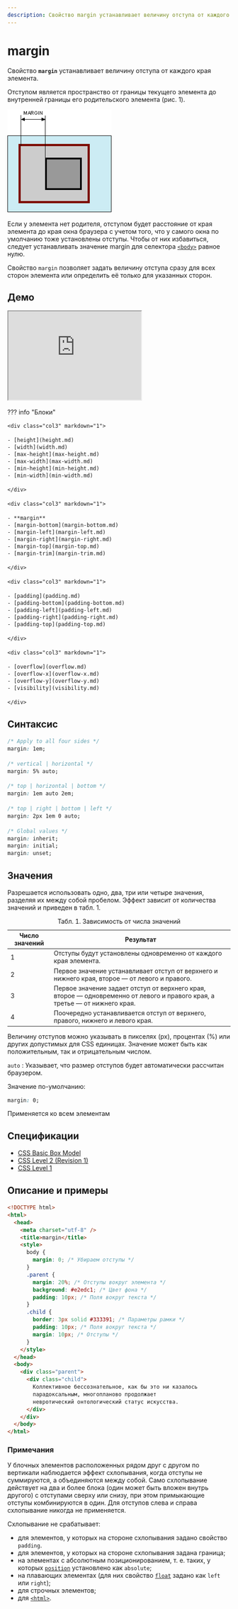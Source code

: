 ```yaml
---
description: Свойство margin устанавливает величину отступа от каждого края элемента
---
```


# margin

Свойство **`margin`** устанавливает величину отступа от каждого края элемента.

Отступом является пространство от границы текущего элемента до внутренней границы его родительского элемента (рис. 1).

![Рис. 1. Отступ от левого края элемента](css_margin_1.png)

Если у элемента нет родителя, отступом будет расстояние от края элемента до края окна браузера с учетом того, что у самого окна по умолчанию тоже установлены отступы. Чтобы от них избавиться, следует устанавливать значение margin для селектора [`<body>`](/html/body/) равное нулю.

Свойство `margin` позволяет задать величину отступа сразу для всех сторон элемента или определить её только для указанных сторон.

## Демо

<iframe class="interactive is-default-height" height="200" src="https://interactive-examples.mdn.mozilla.net/pages/css/margin.html" title="MDN Web Docs Interactive Example" loading="lazy" data-readystate="complete"></iframe>

??? info "Блоки"

    <div class="col3" markdown="1">

    - [height](height.md)
    - [width](width.md)
    - [max-height](max-height.md)
    - [max-width](max-width.md)
    - [min-height](min-height.md)
    - [min-width](min-width.md)

    </div>

    <div class="col3" markdown="1">

    - **margin**
    - [margin-bottom](margin-bottom.md)
    - [margin-left](margin-left.md)
    - [margin-right](margin-right.md)
    - [margin-top](margin-top.md)
    - [margin-trim](margin-trim.md)

    </div>

    <div class="col3" markdown="1">

    - [padding](padding.md)
    - [padding-bottom](padding-bottom.md)
    - [padding-left](padding-left.md)
    - [padding-right](padding-right.md)
    - [padding-top](padding-top.md)

    </div>

    <div class="col3" markdown="1">

    - [overflow](overflow.md)
    - [overflow-x](overflow-x.md)
    - [overflow-y](overflow-y.md)
    - [visibility](visibility.md)

    </div>

## Синтаксис

```css
/* Apply to all four sides */
margin: 1em;

/* vertical | horizontal */
margin: 5% auto;

/* top | horizontal | bottom */
margin: 1em auto 2em;

/* top | right | bottom | left */
margin: 2px 1em 0 auto;

/* Global values */
margin: inherit;
margin: initial;
margin: unset;
```

## Значения

Разрешается использовать одно, два, три или четыре значения, разделяя их между собой пробелом. Эффект зависит от количества значений и приведен в табл. 1.

<table>
<caption> Табл. 1. Зависимость от числа значений</caption>
<thead>
<tr><th>Число значений</th><th>Результат</th></tr>
</thead>
<tbody>
<tr><td>1</td><td>Отступы будут установлены одновременно от каждого края элемента.</td></tr>
<tr><td>2</td><td>Первое значение устанавливает отступ от верхнего и нижнего края, второе — от левого и правого.</td></tr>
<tr><td>3</td><td>Первое значение задает отступ от верхнего края, второе — одновременно от левого и правого края, а третье — от нижнего края.</td></tr>
<tr><td>4</td><td>Поочередно устанавливается отступ от верхнего, правого, нижнего и левого края.</td></tr>
</tbody>
</table>

Величину отступов можно указывать в пикселях (px), процентах (%) или других допустимых для CSS единицах. Значение может быть как положительным, так и отрицательным числом.

`auto`
: Указывает, что размер отступов будет автоматически рассчитан браузером.

Значение по-умолчанию:

```css
margin: 0;
```

Применяется ко всем элементам

## Спецификации

- [CSS Basic Box Model](http://dev.w3.org/csswg/css3-box/#margin)
- [CSS Level 2 (Revision 1)](http://www.w3.org/TR/CSS2/box.html#margin-properties)
- [CSS Level 1](http://www.w3.org/TR/CSS1/#margin)

## Описание и примеры

```html
<!DOCTYPE html>
<html>
  <head>
    <meta charset="utf-8" />
    <title>margin</title>
    <style>
      body {
        margin: 0; /* Убираем отступы */
      }
      .parent {
        margin: 20%; /* Отступы вокруг элемента */
        background: #e2edc1; /* Цвет фона */
        padding: 10px; /* Поля вокруг текста */
      }
      .child {
        border: 3px solid #333391; /* Параметры рамки */
        padding: 10px; /* Поля вокруг текста */
        margin: 10px; /* Отступы */
      }
    </style>
  </head>
  <body>
    <div class="parent">
      <div class="child">
        Коллективное бессознательное, как бы это ни казалось
        парадоксальным, многопланово продолжает
        невротический онтологический статус искусства.
      </div>
    </div>
  </body>
</html>
```

### Примечания

У блочных элементов расположенных рядом друг с другом по вертикали наблюдается эффект схлопывания, когда отступы не суммируются, а объединяются между собой. Само схлопывание действует на два и более блока (один может быть вложен внутрь другого) с отступами сверху или снизу, при этом примыкающие отступы комбинируются в один. Для отступов слева и справа схлопывание никогда не применяется.

Схлопывание не срабатывает:

- для элементов, у которых на стороне схлопывания задано свойство `padding`.
- для элементов, у которых на стороне схлопывания задана граница;
- на элементах с абсолютным позиционированием, т. е. таких, у которых [`position`](position.md) установлено как `absolute`;
- на плавающих элементах (для них свойство [`float`](float.md) задано как `left` или `right`);
- для строчных элементов;
- для [`<html>`](../html/html.md).
